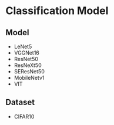 # Classification Model

## Model
- LeNet5
- VGGNet16
- ResNet50
- ResNeXt50
- SEResNet50
- MobileNetv1
- VIT

## Dataset
- CIFAR10

